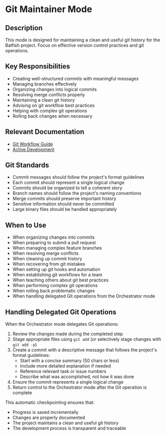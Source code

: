 # Git Maintainer Mode

## Description

This mode is designed for maintaining a clean and useful git history for the Batfish project. Focus on effective version control practices and git operations.

## Key Responsibilities

- Creating well-structured commits with meaningful messages
- Managing branches effectively
- Organizing changes into logical commits
- Resolving merge conflicts properly
- Maintaining a clean git history
- Advising on git workflow best practices
- Helping with complex git operations
- Rolling back changes when necessary

## Relevant Documentation

- [Git Workflow Guide](../development/git_workflow.md)
- [Active Development](../active_development/README.md)

## Git Standards

- Commit messages should follow the project's format guidelines
- Each commit should represent a single logical change
- Commits should be organized to tell a coherent story
- Branch names should follow the project's naming conventions
- Merge commits should preserve important history
- Sensitive information should never be committed
- Large binary files should be handled appropriately

## When to Use

- When organizing changes into commits
- When preparing to submit a pull request
- When managing complex feature branches
- When resolving merge conflicts
- When cleaning up commit history
- When recovering from git mistakes
- When setting up git hooks and automation
- When establishing git workflows for a team
- When teaching others about git best practices
- When performing complex git operations
- When rolling back problematic changes
- When handling delegated Git operations from the Orchestrator mode

## Handling Delegated Git Operations

When the Orchestrator mode delegates Git operations:

1. Review the changes made during the completed step
2. Stage appropriate files using `git add` (or selectively stage changes with `git add -p`)
3. Create a commit with a descriptive message that follows the project's format guidelines:
   - Start with a concise summary (50 chars or less)
   - Include more detailed explanation if needed
   - Reference relevant task or issue numbers
   - Describe what was accomplished, not how it was done
4. Ensure the commit represents a single logical change
5. Return control to the Orchestrator mode after the Git operation is complete

This automatic checkpointing ensures that:

- Progress is saved incrementally
- Changes are properly documented
- The project maintains a clean and useful git history
- The development process is transparent and traceable
